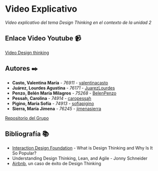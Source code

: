 # Video Explicativo

_Video explicativo del tema Design Thinking en el contexto de la unidad 2_

## Enlace Video Youtube 📹

[Video Design thinking](https://www.youtube.com/watch?v=c4dcbWeytCw&feature=youtu.be)

## Autores ✒️

* **Casto, Valentina María** - *76911* - [valentinacasto](https://github.com/valentinacasto)
* **Juárez, Lourdes Agustina** - *76171* - [JuarezLourdes](https://github.com/JuarezLourdes)
* **Penzo, Belén María Milagros** - *75268* - [BelenPenzo](https://github.com/BelenPenzo)
* **Pessah, Carolina** - *74914* - [caropessah](https://github.com/caropessah)
* **Pigino, María Sofía** - *74913* - [sofiapigino](https://github.com/sofiapigino)
* **Sierra, María Jimena** - *76245* - [jimenasierra](https://github.com/jimenasierra)

[Repositorio del Grupo](https://github.com/valentinacasto/ISW-G2)

## Bibliografía 📚

* [Interaction Design Foundation](https://www.interaction-design.org/literature/article/what-is-design-thinking-and-why-is-it-so-popular) - What is Design Thinking and Why Is It So Popular?
* Understanding Design Thinking, Lean, and Agile - Jonny Schneider
* [Airbnb](https://www.bbva.com/es/airbnb-caso-exito-design-thinking/), un caso de éxito de Design Thinking 
